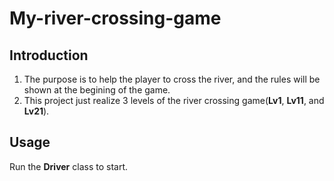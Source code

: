 # My-river-crossing-game

## Introduction
1. The purpose is to help the player to cross the river, and the rules will be shown at the begining of the game.
2. This project just realize 3 levels of the river crossing game(__Lv1__, __Lv11__, and __Lv21__).

## Usage
Run the __Driver__ class to start.

